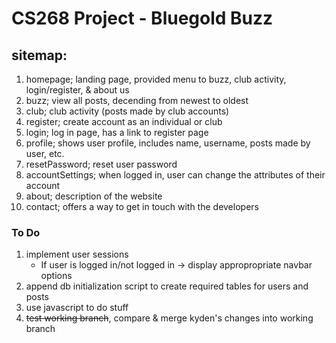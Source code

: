# CS268 Project - Bluegold Buzz

## sitemap:
1) homepage; landing page, provided menu to buzz, club activity, login/register, & about us
2) buzz; view all posts, decending from newest to oldest
3) club; club activity (posts made by club accounts)
4) register; create account as an individual or club
5) login; log in page, has a link to register page
6) profile; shows user profile, includes name, username, posts made by user, etc.
7) resetPassword; reset user password
8) accountSettings; when logged in, user can change the attributes of their account
9) about; description of the website
10) contact; offers a way to get in touch with the developers

### To Do
1) implement user sessions
    - If user is logged in/not logged in -> display appropropriate navbar options
2) append db initialization script to create required tables for users and posts
3) use javascript to do stuff
4) ~~test working branch~~, compare & merge kyden's changes into working branch